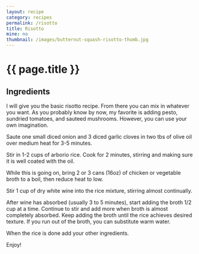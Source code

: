 ```yaml
---
layout: recipe
category: recipes
permalink: /risotto
title: Risotto
mine: no
thumbnail: /images/butternut-squash-risotto-thumb.jpg
---
```


{{ page.title }}
================

Ingredients
-----------

I will give you the basic risotto recipe.  From there you can mix in whatever you want.  As you probably know by now, my favorite is adding pesto, sundried tomatoes, and sauteed mushrooms.  However, you can use your own imagination.

Saute one small diced onion and 3 diced garlic cloves in two tbs of olive oil over medium heat for 3-5 minutes.

Stir in 1-2 cups of arborio rice.  Cook for 2 minutes, stirring and making sure it is well coated with the oil.

While this is going on, bring 2 or 3 cans (16oz) of chicken or vegetable broth to a boil, then reduce heat to low.

Stir 1 cup of dry white wine into the rice mixture, stirring almost continually.

After wine has absorbed (usually 3 to 5 minutes), start adding the broth 1/2 cup at a time.  Continue to stir and add more when broth is almost completely absorbed.  Keep adding the broth until the rice achieves desired texture.  If you run out of the broth, you can substitute warm water.

When the rice is done add your other ingredients.

Enjoy!